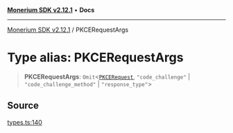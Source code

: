 [**Monerium SDK v2.12.1**](../README.md) • **Docs**

---

[Monerium SDK v2.12.1](../README.md) / PKCERequestArgs

# Type alias: PKCERequestArgs

> **PKCERequestArgs**: `Omit`\<[`PKCERequest`](PKCERequest.md), `"code_challenge"` \| `"code_challenge_method"` \| `"response_type"`\>

## Source

[types.ts:140](https://github.com/monerium/js-monorepo/blob/69aafbf665e06fb1fab9775ca5ee0ba5fb9dbc84/packages/sdk/src/types.ts#L140)
